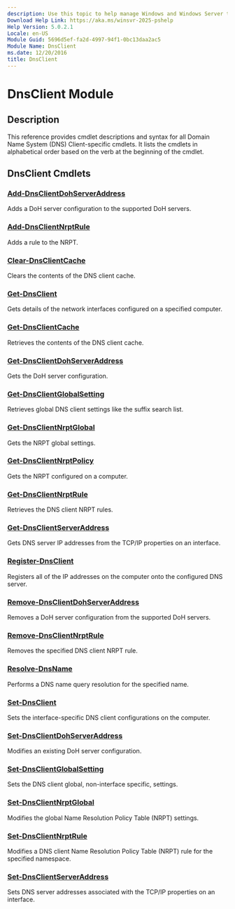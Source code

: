 ```yaml
---
description: Use this topic to help manage Windows and Windows Server technologies with Windows PowerShell.
Download Help Link: https://aka.ms/winsvr-2025-pshelp
Help Version: 5.0.2.1
Locale: en-US
Module Guid: 5696d5ef-fa2d-4997-94f1-0bc13daa2ac5
Module Name: DnsClient
ms.date: 12/20/2016
title: DnsClient
---
```


# DnsClient Module
## Description
This reference provides cmdlet descriptions and syntax for all Domain Name System (DNS) Client-specific cmdlets. It lists the cmdlets in alphabetical order based on the verb at the beginning of the cmdlet.

## DnsClient Cmdlets
### [Add-DnsClientDohServerAddress](Add-DnsClientDohServerAddress.md)
Adds a DoH server configuration to the supported DoH servers.

### [Add-DnsClientNrptRule](Add-DnsClientNrptRule.md)
Adds a rule to the NRPT.

### [Clear-DnsClientCache](./Clear-DnsClientCache.md)
Clears the contents of the DNS client cache.

### [Get-DnsClient](./Get-DnsClient.md)
Gets details of the network interfaces configured on a specified computer.

### [Get-DnsClientCache](./Get-DnsClientCache.md)
Retrieves the contents of the DNS client cache.

### [Get-DnsClientDohServerAddress](Get-DnsClientDohServerAddress.md)
Gets the DoH server configuration.

### [Get-DnsClientGlobalSetting](Get-DnsClientGlobalSetting.md)
Retrieves global DNS client settings like the suffix search list.

### [Get-DnsClientNrptGlobal](./Get-DnsClientNrptGlobal.md)
Gets the NRPT global settings.

### [Get-DnsClientNrptPolicy](./Get-DnsClientNrptPolicy.md)
Gets the NRPT configured on a computer.

### [Get-DnsClientNrptRule](./Get-DnsClientNrptRule.md)
Retrieves the DNS client NRPT rules.

### [Get-DnsClientServerAddress](./Get-DnsClientServerAddress.md)
Gets DNS server IP addresses from the TCP/IP properties on an interface.

### [Register-DnsClient](./Register-DnsClient.md)
Registers all of the IP addresses on the computer onto the configured DNS server.

### [Remove-DnsClientDohServerAddress](Remove-DnsClientDohServerAddress.md)
Removes a DoH server configuration from the supported DoH servers.

### [Remove-DnsClientNrptRule](Remove-DnsClientNrptRule.md)
Removes the specified DNS client NRPT rule.

### [Resolve-DnsName](./Resolve-DnsName.md)
Performs a DNS name query resolution for the specified name.

### [Set-DnsClient](./Set-DnsClient.md)
Sets the interface-specific DNS client configurations on the computer.

### [Set-DnsClientDohServerAddress](Set-DnsClientDohServerAddress.md)
Modifies an existing DoH server configuration.

### [Set-DnsClientGlobalSetting](Set-DnsClientGlobalSetting.md)
Sets the DNS client global, non-interface specific, settings.

### [Set-DnsClientNrptGlobal](./Set-DnsClientNrptGlobal.md)
Modifies the global Name Resolution Policy Table (NRPT) settings.

### [Set-DnsClientNrptRule](./Set-DnsClientNrptRule.md)
Modifies a DNS client Name Resolution Policy Table (NRPT) rule for the specified namespace.

### [Set-DnsClientServerAddress](./Set-DnsClientServerAddress.md)
Sets DNS server addresses associated with the TCP/IP properties on an interface.



